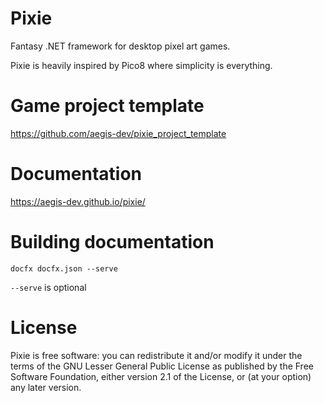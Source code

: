 # Pixie
Fantasy .NET framework for desktop pixel art games.

Pixie is heavily inspired by Pico8 where simplicity is everything. 

# Game project template
https://github.com/aegis-dev/pixie_project_template

# Documentation
https://aegis-dev.github.io/pixie/

# Building documentation
```
docfx docfx.json --serve
```
`--serve` is optional

# License
Pixie is free software: you can redistribute it and/or modify it under the terms of the GNU Lesser General Public License as published by the Free Software Foundation, either version 2.1 of the License, or (at your option) any later version.
